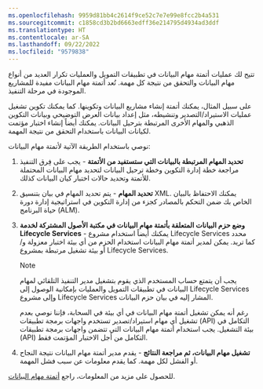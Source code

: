 ```yaml
---
ms.openlocfilehash: 9959d81bb4c2614f9ce52c7e7e99e8fcc2b4a531
ms.sourcegitcommit: c1858cd3b2bd6663edff36e214795d4934ad3ddf
ms.translationtype: HT
ms.contentlocale: ar-SA
ms.lasthandoff: 09/22/2022
ms.locfileid: "9579838"
---
```

تتيح لك عمليات أتمتة مهام البيانات في تطبيقات التمويل والعمليات تكرار العديد من أنواع مهام البيانات والتحقق من نتيجة كل مهمة. تُعد أتمتة مهام البيانات مفيدة للمشاريع الموجودة في مرحلة التنفيذ.

على سبيل المثال، يمكنك أتمتة إنشاء مشاريع البيانات وتكوينها. كما يمكنك تكوين تشغيل عمليات الاستيراد/التصدير وتنشيطه، مثل إعداد بيانات العرض التوضيحي وبيانات التكوين الذهبي والمهام الأخرى المرتبطة بترحيل البيانات.
يمكنك أيضاً إنشاء اختبار مؤتمت لكيانات البيانات باستخدام التحقق من نتيجة المهمة.

نوصي باستخدام الطريقة الآتية لأتمتة مهام البيانات:

1.  **تحديد المهام المرتبطة بالبيانات التي ستستفيد من الأتمتة** - يجب على فِرق التنفيذ مراجعة خطة إدارة التكوين وخطة ترحيل البيانات لتحديد مهام البيانات المحتملة للأتمتة وتحديد حالات اختبار كيان البيانات كذلك.

2.  **تحديد المهام** - يتم تحديد المهام في بيان بتنسيق XML. يمكنك الاحتفاظ بالبيان الخاص بك ضمن التحكم بالمصادر كجزء من إدارة التكوين في استراتيجية إدارة دورة حياة البرنامج (ALM).

3.  **وضع حزم البيانات المتعلقة بأتمتة مهام البيانات في مكتبة الأصول المشتركة لخدمة Lifecycle Services** - يمكنك أيضاً استخدام مشروع Lifecycle Services محدد كما تريد. يمكن لمدير أتمتة مهام البيانات استخدام الحزم من أي بيئة اختبار معزولة و/أو بيئة تشغيل مرتبطة بمشروع Lifecycle Services.

    > [!NOTE]
    > 
    > يجب أن يتمتع حساب المستخدم الذي يقوم بتشغيل مدير التنفيذ التلقائي لمهام البيانات في تطبيقات التمويل والعمليات بإمكانية الوصول إلى Lifecycle Services وإلى مشروع Lifecycle Services المشار إليه في بيان حزم البيانات.
    > 
    >   رغم أنه يمكن تشغيل أتمتة مهام البيانات في أي بيئة في السحابة، فإننا نوصي بعدم تشغيل أي مهام استيراد/تصدير تستخدم واجهات برمجة تطبيقات (API) التكامل في بيئة التشغيل. يجب استخدام أتمتة مهام البيانات التي تتضمن واجهات برمجة تطبيقات (API) التكامل من أجل الاختبار المؤتمت فقط.

4.  **تشغيل مهام البيانات، ثم مراجعة النتائج** - يقدم مدير أتمتة مهام البيانات نتيجة النجاح أو الفشل لكل مهمة. كما يقدم معلومات عن سبب فشل المهمة.

للحصول على مزيد من المعلومات، راجع [أتمتة مهام البيانات](/dynamics365/fin-ops-core/dev-itpro/data-entities/data-task-automation/?azure-portal=true).
